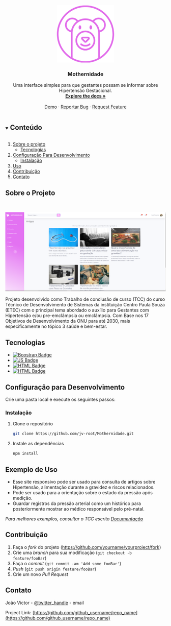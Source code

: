 

<br><br>
<p align="center">
  <img src="./assets/img/imgs/_Logotipo.png" alt="Logo" width="180" height="180">

  <h3 align="center">Mothernidade</h3>

  <p align="center">
    Uma interface simples para que gestantes possam se informar sobre Hipertensão Gestacional.
    <br />
    <a href="https://github.com/jv-root/Mothernidade"><strong>Explore the docs »</strong></a>
    <br />
    <br />
    <a href="https://github.com/github_username/repo_name">Demo</a>
    ·
    <a href="https://github.com/jv-root/Mothernidade/issues">Reportar Bug</a>
    ·
    <a href="https://github.com/jv-root/Mothernidade/issues">Request Feature</a>
  </p>
</p>


<details open="open">
  <summary><h2 style="display: inline-block">Conteúdo</h2></summary>
  <ol>
    <li>
      <a href="#about-the-project">Sobre o projeto</a>
      <ul>
        <li><a href="#built-with">Tecnologias</a></li>
      </ul>
    </li>
    <li>
      <a href="#getting-started">Configuração Para Desenvolvimento</a>
      <ul>
        <li><a href="#installation">Instalação</a></li>
      </ul>
    </li>
    <li><a href="#usage">Uso</a></li>
    <li><a href="#contributing">Contribuição</a></li>
    <li><a href="#contact">Contato</a></li>
  </ol>
</details>




## Sobre o Projeto
<br>

![](assets\img\imgs\Capture.PNG)

Projeto desenvolvido como Trabalho de conclusão de curso (TCC) do curso Técnico de Desenvolvimento de Sistemas da instituição Centro Paula Souza (ETEC) com o principal tema abordado o auxílio para Gestantes com Hipertensão e/ou pre-emclâmpsia ou emclâmpsia. Com Base nos 17 Objetivos de Desenvolvimento da ONU para até 2030, mais especificamente no tópico 3 saúde e bem-estar.

## Tecnologias


* [![Boostrap Badge](https://img.shields.io/badge/Bootstrap-563D7C?style=for-the-badge&logo=bootstrap&logoColor=white)]()
* [![JS Badge](https://img.shields.io/badge/JavaScript-323330?style=for-the-badge&logo=javascript&logoColor=F7DF1E)]()
* [![HTML Badge](https://img.shields.io/badge/HTML5-E34F26?style=for-the-badge&logo=html5&logoColor=white)]()
* [![HTML Badge](https://img.shields.io/badge/CSS-239120?&style=for-the-badge&logo=css3&logoColor=white)]()




## Configuração para Desenvolvimento

Crie uma pasta local e execute os seguintes passos:

### Instalação

1. Clone o repositório
   ```sh
   git clone https://github.com/jv-root/Mothernidade.git
   ```
2. Instale as dependências
   ```sh
   npm install
   ```




## Exemplo de Uso

* Esse site responsivo pode ser usado para consulta de artigos sobre Hipertensão, alimentação durante a gravidez e riscos relacionados. 
* Pode ser usado para a orientação sobre o estado da pressão após medição.
* Guardar registros da pressão arterial como um histórico para posteriormente mostrar ao médico responsável pelo pré-natal.

_Para melhores exemplos, consultar o TCC escrito [Documentação](https://example.com)_







## Contribuição


1. Faça o _fork_ do projeto (<https://github.com/yourname/yourproject/fork>)
2. Crie uma _branch_ para sua modificação (`git checkout -b feature/fooBar`)
3. Faça o _commit_ (`git commit -am 'Add some fooBar'`)
4. _Push_ (`git push origin feature/fooBar`)
5. Crie um novo _Pull Request_








## Contato

João Victor - [@twitter_handle](https://twitter.com/twitter_handle) - email

Project Link: [https://github.com/github_username/repo_name](https://github.com/github_username/repo_name)





